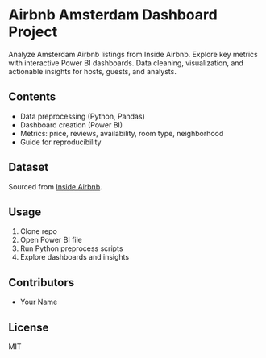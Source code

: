 # Airbnb Amsterdam Dashboard Project

Analyze Amsterdam Airbnb listings from Inside Airbnb. Explore key metrics with interactive Power BI dashboards. Data cleaning, visualization, and actionable insights for hosts, guests, and analysts.

## Contents
- Data preprocessing (Python, Pandas)
- Dashboard creation (Power BI)
- Metrics: price, reviews, availability, room type, neighborhood
- Guide for reproducibility

## Dataset
Sourced from [Inside Airbnb](https://insideairbnb.com/get-the-data/).

## Usage
1. Clone repo
2. Open Power BI file
3. Run Python preprocess scripts
4. Explore dashboards and insights

## Contributors
- Your Name

## License
MIT
